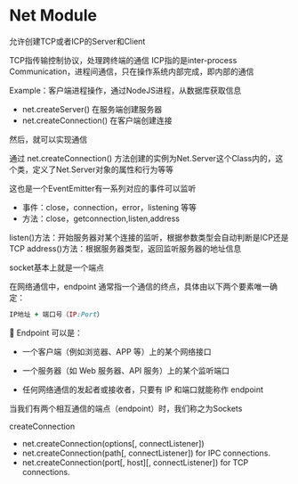 # Net Module

允许创建TCP或者ICP的Server和Client

TCP指传输控制协议，处理跨终端的通信
ICP指的是inter-process Communication，进程间通信，只在操作系统内部完成，即内部的通信

Example：客户端进程操作，通过NodeJS进程，从数据库获取信息


- net.createServer() 在服务端创建服务器
- net.createConnection() 在客户端创建连接

然后，就可以实现通信

通过 net.createConnection() 方法创建的实例为Net.Server这个Class内的，这个类，定义了Net.Server对象的属性和行为等等

这也是一个EventEmitter有一系列对应的事件可以监听

- 事件：close，connection，error，listening 等等
- 方法：close，getconnection,listen,address


listen()方法：开始服务器对某个连接的监听，根据参数类型会自动判断是ICP还是TCP
address()方法：根据服务器类型，返回监听服务器的地址信息

socket基本上就是一个端点

在网络通信中，endpoint 通常指一个通信的终点，具体由以下两个要素唯一确定：

```ruby
IP地址 + 端口号（IP:Port）
```

🔹 Endpoint 可以是：
- 一个客户端（例如浏览器、APP 等）上的某个网络接口

- 一个服务器（如 Web 服务器、API 服务）上的某个监听端口

- 任何网络通信的发起者或接收者，只要有 IP 和端口就能称作 endpoint

当我们有两个相互通信的端点（endpoint）时，我们称之为Sockets

createConnection
- net.createConnection(options[, connectListener])
- net.createConnection(path[, connectListener]) for IPC connections.
- net.createConnection(port[, host][, connectListener]) for TCP connections.
